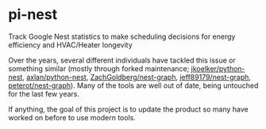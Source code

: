 # pi-nest
Track Google Nest statistics to make scheduling decisions for energy efficiency and HVAC/Heater longevity

Over the years, several different individuals have tackled this issue or something similar (mostly through forked maintenance; [jkoelker/python-nest](https://github.com/jkoelker/python-nest), [axlan/python-nest](https://github.com/axlan/python-nest), [ZachGoldberg/nest-graph](https://github.com/ZachGoldberg/nest-graph), [jeff89179/nest-graph](https://github.com/jeff89179/nest-graph), [peterot/nest-graph](https://github.com/peterot/nest-graph)). Many of the tools are well out of date, being untouched for the last few years.

If anything, the goal of this project is to update the product so many have worked on before to use modern tools.
